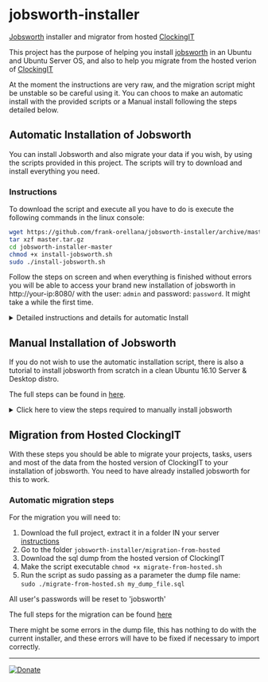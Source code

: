# jobsworth-installer
[Jobsworth](https://github.com/ari/jobsworth) installer and migrator from hosted [ClockingIT](http://www.clockingit.com/)

This project has the purpose of helping you install [jobsworth](https://github.com/ari/jobsworth) in an Ubuntu and Ubuntu Server OS, and also to help you migrate from the hosted verion of [ClockingIT](http://www.clockingit.com/)

At the moment the instructions are very raw, and the migration script might be unstable so be careful using it. You can choos to make an automatic install with the provided scripts or a Manual install following the steps detailed below.

## Automatic Installation of Jobsworth
You can install Jobsworth and also migrate your data if you wish, by using the scripts provided in this project.
The scripts will try to download and install everything you need.

### Instructions
To download the script and execute all you have to do is execute the following commands in the linux console:
```sh
wget https://github.com/frank-orellana/jobsworth-installer/archive/master.tar.gz
tar xzf master.tar.gz
cd jobsworth-installer-master
chmod +x install-jobsworth.sh
sudo ./install-jobsworth.sh
```

Follow the steps on screen and when everything is finished without errors you will be able to access your brand new installation of jobsworth in http://your-ip:8080/ with the user: `admin` and password: `password`. It might take a while the first time.

<details>
  <summary>Detailed instructions and details for automatic Install</summary>

All this scripts have been tested ONLY on new installations of Debian 8.8, Ubuntu 15.10, 16.04 and 16.10

There's also a VirtualBox VM ready to try if you wish to download it from [Dropbox](http://bit.ly/2niDqXL) with the instructions to use it [here](https://github.com/frank-orellana/jobsworth/releases): 

### Detailed instructions and details for automatic Install And/Or Data migration
1. Download the full project
1. Extract the files to a folder IN your server
1. Move to the `jobsworth-installer` directory
1. Make the file executable `chmod +x install-jobsworth.sh`
1. For **Installation** execute the file: `sudo ./install-jobsworth.sh`. 

The script will **automatically**:
 1. Download and install MySql (It will ask you to set the root password)
 1. Create a new database named `jobsworth` and a database user named `jw`
 1. Download, Install and configure Java JDK and Tomcat9
    1. You will be able to access tomcat welcome page at http://your-ip:8080/, and also the managemente addreses in http://your-ip:8080/host-manager and http://your-ip:8080/host-manager with the user and password `jobsworth` from your os and local network only.
        2. The installation path will be /opt/tomcat. For more details see the script
 1. Download, install and configure Jobsworth
 1. After the installation is complete you can access jobsworth through http://your-ip:8080/ with the user: `admin` and password: `password`. It might take a while the first time
1. For **Data Migration** view the instructions below
 
 To see the full details see the [Migration Guide](https://github.com/frank-orellana/jobsworth-installer/tree/master/migration-from-hosted)

The scripts need to be executable. If they are not you will have to execute this before trying to execute them:
```sh
chmod +x install-jobsworth.sh
chmod +x migration-from-hosted/migrate-from-hosted.sh
```

### Parameters of the script:
You can prevent parts of the script from executing like this:
`sudo NOXX=1 NOYY=1 ./install-jobsworth.sh`

The options you can prevent are:
<table>
<tr><th>OPTION</th><th>What it prevents</th></tr>
<tr><td>NO_UPD_REP</td><td>The update of repositories (apt-get update) for example for when you are running the script a second time</td></tr>
<tr><td>NO_DB_SERVER</td><td>The installation of mariadb-server</td></tr>
<tr><td>NO_DB</td><td>The creation of the jobsworth database</td></tr>
<tr><td>NO_JDK</td><td>The installation of openjdk-8-jdk</td></tr>
<tr><td>NO_TOMCAT</td><td>Tomcat download and installation</td></tr>
</table>

</details>

## Manual Installation of Jobsworth
If you do not wish to use the automatic installation script, there is also a tutorial to install jobsworth from scratch in a clean Ubuntu 16.10 Server & Desktop distro.

The full steps can be found in [here](https://github.com/frank-orellana/jobsworth-installer/wiki/Manual-installation).
<details>
<summary>Click here to view the steps required to manually install jobsworth</summary>

### Overview of the steps
Basically what you will do is:
1. Install Ubuntu 15.10 or above
2. Install and configure MariaDB (MySql)
3. Install and configure Java JDK 8
4. Install and configure Tomcat
5. Install and configure the Jobsworth WAR file

Full steps [here](https://github.com/frank-orellana/jobsworth-installer/wiki/Manual-installation).

Also there is a VM already configured if you prefer. You can download it from [dropbox](http://bit.ly/2niDqXL).
</details>

## Migration from Hosted ClockingIT
With these steps you should be able to migrate your projects, tasks, users and most of the data from the hosted version of ClockingIT to your installation of jobsworth. You need to have already installed jobsworth for this to work.
### Automatic migration steps
For the migration you will need to:
1. Download the full project, extract it in a folder IN your server [instructions](#instructions)
1. Go to the folder `jobsworth-installer/migration-from-hosted`
1. Download the sql dump from the hosted version of ClockingIT
1. Make the script executable `chmod +x migrate-from-hosted.sh`
1. Run the script as sudo passing as a parameter the dump file name: <br>  `sudo ./migrate-from-hosted.sh my_dump_file.sql`

All user's passwords will be reset to 'jobsworth'

The full steps for the migration can be found [here](https://github.com/frank-orellana/jobsworth-installer/tree/master/migration-from-hosted)

There might be some errors in the dump file, this has nothing to do with the current installer, and these errors will have to be fixed if necessary to import correctly.

----

[![Donate](https://img.shields.io/badge/Donate-PayPal-green.svg)](https://www.paypal.me/FranklinOrellana)
